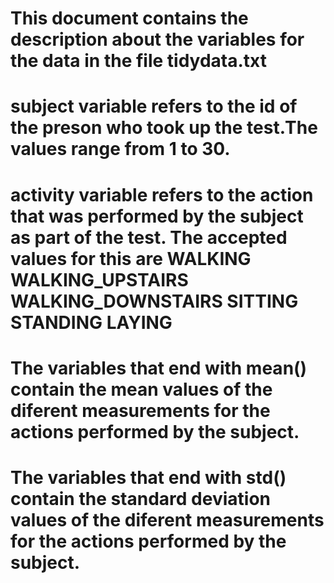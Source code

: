 This document contains the description about the variables for the data in the file tidydata.txt
==================================================================================================
subject variable refers to the id of the preson who took up the test.The values range from 1 to 30.
=====================================================================================================
activity variable refers to the action that was performed by the subject as part of the test. The accepted values for this are 
WALKING
WALKING_UPSTAIRS
WALKING_DOWNSTAIRS
SITTING
STANDING
LAYING
==========================================================================================================================

The variables that end with mean() contain the mean values of the diferent measurements for the actions performed by the subject.
======================================================================================================================================
The variables that end with std() contain the standard deviation values of the diferent measurements for the actions performed by the subject.
=================================================================================================================================
